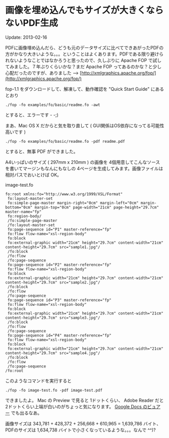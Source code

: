 画像を埋め込んでもサイズが大きくならないPDF生成
=====

Update: 2013-02-16

PDFに画像埋め込んだら、どうも元のデータサイズに比べてできあがったPDFの方がかなり大きいような。。。ということはよくあります。PDFである限り避けられないようなことではなかろうと思ったので、久しぶりに Apache FOP で試してみました。７年ぶりくらいかな？まだ Apache FOP ってあるのかな？と少し心配だったのですが、ありました --> [http://xmlgraphics.apache.org/fop/](http://xmlgraphics.apache.org/fop/)



fop-1.1 をダウンロードして、解凍して、動作確認を "Quick Start Guide" にあるとおり



```
./fop -fo examples/fo/basic/readme.fo -awt
```



とすると、エラーです - -;)



まあ、Mac OS X だからと気を取り直して ( GUI関係はOS依存になってる可能性高いです )



```
./fop -fo examples/fo/basic/readme.fo -pdf readme.pdf
```



とすると、無事 PDF ができました。



A4いっぱいのサイズ ( 297mm x 210mm ) の画像を 4個用意してこんなソースを書いてマージンもなんにもなしの 4ページを生成してみます。画像ファイルは相対パスでおいとけば OK。



image-test.fo

```
fo:root xmlns:fo="http://www.w3.org/1999/XSL/Format"
 fo:layout-master-set
 fo:simple-page-master margin-right="0cm" margin-left="0cm" margin-bottom="0cm" margin-top="0cm" page-width="21cm" page-height="29.7cm" master-name="fp"
 fo:region-body/
 /fo:simple-page-master
 /fo:layout-master-set
 fo:page-sequence id="P1" master-reference="fp"
 fo:flow flow-name="xsl-region-body"
 fo:block
 fo:external-graphic width="21cm" height="29.7cm" content-width="21cm" content-height="29.7cm" src="sample1.jpg"/
 /fo:block
 /fo:flow
 /fo:page-sequence
 fo:page-sequence id="P2" master-reference="fp"
 fo:flow flow-name="xsl-region-body"
 fo:block
 fo:external-graphic width="21cm" height="29.7cm" content-width="21cm" content-height="29.7cm" src="sample2.jpg"/
 /fo:block
 /fo:flow
 /fo:page-sequence
 fo:page-sequence id="P3" master-reference="fp"
 fo:flow flow-name="xsl-region-body"
 fo:block
 fo:external-graphic width="21cm" height="29.7cm" content-width="21cm" content-height="29.7cm" src="sample3.jpg"/
 /fo:block
 /fo:flow
 /fo:page-sequence
 fo:page-sequence id="P4" master-reference="fp"
 fo:flow flow-name="xsl-region-body"
 fo:block
 fo:external-graphic width="21cm" height="29.7cm" content-width="21cm" content-height="29.7cm" src="sample4.jpg"/
 /fo:block
 /fo:flow
 /fo:page-sequence
/fo:root
```

このようなコマンドを実行すると



```
./fop -fo image-test.fo -pdf image-test.pdf
```



できましたよ。 Mac の Preview で見ると 1ドットくらい、 Adobe Reader だと 2ドットくらい上端が白いのがちょっと気になります。 [Google Docs のビュアー](https://docs.google.com/viewer?a=v&pid=sites&srcid=ZGVmYXVsdGRvbWFpbnxtaWNoaW5vYnVtYWVkYXxneDo0ZTUxN2JmNWVhNzJiMTg5) でも出るなあ。



画像サイズは 343,781 + 428,372 + 256,668 + 610,965 = 1,639,786 バイト、PDFのサイズは 1,634,738 バイトで小さくなっているような。。。なんで ^^)?
